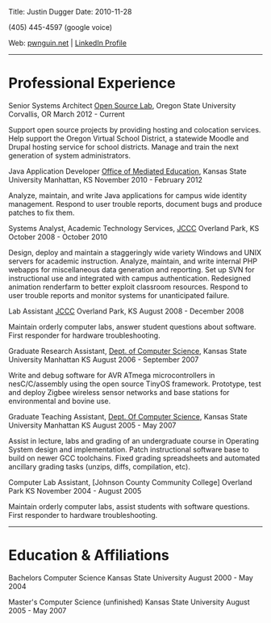 Title: Justin Dugger
Date: 2010-11-28

(405) 445-4597 (google voice)

Web: [pwnguin.net][2] | [LinkedIn Profile][1]

***

# Professional Experience #

Senior Systems Architect
[Open Source Lab][4], Oregon State University
Corvallis, OR
March 2012 - Current

Support open source projects by providing hosting and colocation
services. Help support the Oregon Virtual School District, a
statewide Moodle and Drupal hosting service for school districts. 
Manage and train the next generation of system administrators.

Java Application Developer
[Office of Mediated Education][3], Kansas State University
Manhattan, KS
November 2010 - February 2012

Analyze, maintain, and write Java applications for campus wide identity
management. Respond to user trouble reports, document bugs and produce patches
to fix them.

Systems Analyst, Academic Technology Services, [JCCC][4] 
Overland Park, KS
October 2008 - October 2010

Design, deploy and maintain a staggeringly wide variety Windows and UNIX
servers for academic instruction. Analyze, maintain, and write internal PHP
webapps for miscellaneous data generation and reporting. Set up SVN for
instructional use and integrated with campus authentication. Redesigned
animation renderfarm to better exploit classroom resources. Respond to user
trouble reports and monitor systems for unanticipated failure.

Lab Assistant [JCCC][4] 
Overland Park, KS
August 2008 - December 2008

Maintain orderly computer labs, answer student questions about software. First
responder for hardware troubleshooting.

Graduate Research Assistant, [Dept. of Computer Science][5], Kansas State University
Manhattan KS
August 2006 - September 2007

Write and debug software for AVR ATmega microcontrollers in nesC/C/assembly
using the open source TinyOS framework. Prototype, test and deploy Zigbee
wireless sensor networks and base stations for environmental and bovine use.

Graduate Teaching Assistant, [Dept. Of Computer Science][5], Kansas State University
Manhattan KS
August 2005 - May 2007

Assist in lecture, labs and grading of an undergraduate course in Operating
System design and implementation. Patch instructional software base to build
on newer GCC toolchains. Fixed grading spreadsheets and automated ancillary
grading tasks (unzips, diffs, compilation, etc).

Computer Lab Assistant, [Johnson County Community College]
Overland Park KS
November 2004 - August 2005

Maintain orderly computer labs, assist students with software questions. First
responder to hardware troubleshooting.

***

# Education & Affiliations #

Bachelors Computer Science
Kansas State University
August 2000 - May 2004

Master's Computer Science (unfinished)
Kansas State University
August 2005 - May 2007

   [1]: http:/www.linkedin.com/in/justindugger

   [2]: //pwnguin.net/

   [3]: http://www.ome.k-state.edu/

   [4]: http:/www.jccc.edu/

   [5]: http:/www.cis.ksu.edu/

